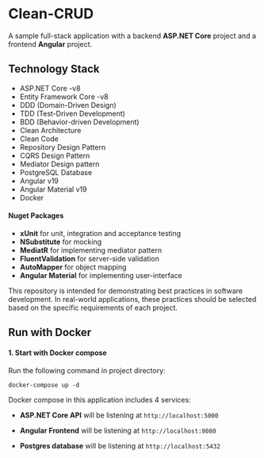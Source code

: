 # Clean-CRUD
A sample full-stack application with a backend __ASP.NET Core__ project and a frontend __Angular__ project.

## Technology Stack
  -	ASP.NET Core -v8
  - Entity Framework Core -v8
  - DDD (Domain-Driven Design)
  - TDD (Test-Driven Development)
  - BDD (Behavior-driven Development)
  - Clean Architecture
  - Clean Code
  - Repository Design Pattern
  - CQRS Design Pattern
  - Mediator Design pattern
  - PostgreSQL Database
  - Angular v19
  - Angular Material v19
  - Docker

#### Nuget Packages
  - __xUnit__ for unit, integration and acceptance testing
  - __NSubstitute__ for mocking
  - __MediatR__ for implementing mediator pattern
  - __FluentValidation__ for server-side validation
  - __AutoMapper__ for object mapping
  - __Angular Material__ for implementing user-interface


This repository is intended for demonstrating best practices in software development. In real-world applications, these practices should be selected based on the specific requirements of each project.


      
## Run with Docker

#### 1. Start with Docker compose

Run the following command in project directory:

```
docker-compose up -d
```

Docker compose in this application includes 4 services:

- __ASP.NET Core API__ will be listening at `http://localhost:5000`

- __Angular Frontend__ will be listening at `http://localhost:8080`

- __Postgres database__ will be listening at `http://localhost:5432`
